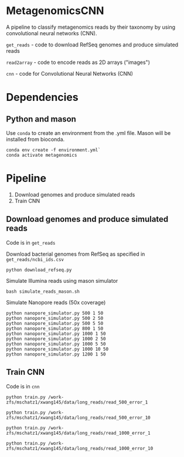 # MetagenomicsCNN

A pipeline to classify metagenomics reads by their taxonomy by using convolutional neural networks (CNN).

`get_reads` - code to download RefSeq genomes and produce simulated reads

`read2array`  - code to encode reads as 2D arrays ("images")

`cnn` - code for Convolutional Neural Networks (CNN)

# Dependencies

## Python and mason
Use `conda` to create an environment from the .yml file. Mason will be installed from bioconda.
```
conda env create -f environment.yml`
conda activate metagenomics
```

# Pipeline

1. Download genomes and produce simulated reads
2. Train CNN

## Download genomes and produce simulated reads
Code is in `get_reads`

Download bacterial genomes from RefSeq as specified in `get_reads/ncbi_ids.csv`
```
python download_refseq.py
```

Simulate Illumina reads using mason simulator
```
bash simulate_reads_mason.sh
```

Simulate Nanopore reads (50x coverage)
```
python nanopore_simulator.py 500 1 50
python nanopore_simulator.py 500 2 50
python nanopore_simulator.py 500 5 50
python nanopore_simulator.py 800 1 50
python nanopore_simulator.py 1000 1 50
python nanopore_simulator.py 1000 2 50
python nanopore_simulator.py 1000 5 50
python nanopore_simulator.py 1000 10 50
python nanopore_simulator.py 1200 1 50
```

## Train CNN
Code is in `cnn`
```
python train.py /work-zfs/mschatz1/xwang145/data/long_reads/read_500_error_1

python train.py /work-zfs/mschatz1/xwang145/data/long_reads/read_500_error_10

python train.py /work-zfs/mschatz1/xwang145/data/long_reads/read_1000_error_1

python train.py /work-zfs/mschatz1/xwang145/data/long_reads/read_1000_error_10
```
